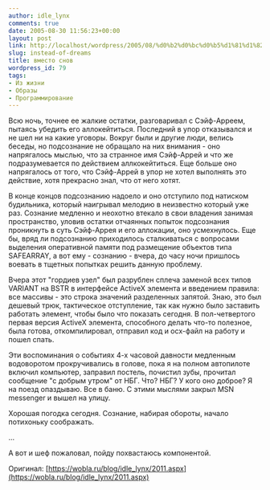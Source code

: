 ```yaml
---
author: idle_lynx
comments: true
date: 2005-08-30 11:56:23+00:00
layout: post
link: http://localhost/wordpress/2005/08/%d0%b2%d0%bc%d0%b5%d1%81%d1%82%d0%be-%d1%81%d0%bd%d0%be%d0%b2/
slug: instead-of-dreams
title: вместо снов
wordpress_id: 79
tags:
- Из жизни
- Образы
- Программирование
---
```


Всю ночь, точнее ее жалкие остатки, разговаривал с Сэйф-Арреем, пытаясь убедить его аллокейтиться. Последний в упор отказывался и не шел ни на какие уговоры. Вокруг были и другие люди, велись беседы, но подсознание не обращало на них внимания - оно напрягалось мыслью, что за странное имя Сэйф-Аррей и что же подразумевается по действием аллкокейтиться. Еще больше оно напрягалось от того, что Сэйф-Аррей в упор не хотел выполнять это действие, хотя прекрасно знал, что от него хотят.

В конце концов подсознанию надоело и оно отступило под натиском будильника, который наигрывал мелодию в неизвестно который уже раз. Сознание медленно и неохотно втекало в свои владения занимая пространство, уловив остатки отчаянных попыток подсознания проникнуть в суть Сэйф-Аррея и его аллокации, оно усмехнулось. Еще бы, вряд ли подсознанию приходилось сталкиваться с вопросами выделения оперативной памяти под размещение объектов типа SAFEARRAY, а вот ему - сознанию - вчера, до часу ночи пришлось воевать в тщетных попытках решить данную проблему.

Вчера этот "гордиев узел" был разрублен сплеча заменой всех типов VARIANT на BSTR в интерфейсе ActiveX элемента и введением правила: все массивы - это строка значений разделенных запятой. Знаю, это был дешевый трюк, тактическое отступление, так как нужно было заставить работать элемент, чтобы было что показать сегодня. В пол-четвертого первая версия ActiveX элемента, способного делать что-то полезное, была готова, откомпилировал, отправил код и ocx-файл на работу и пошел спать.

Эти воспоминания о событиях 4-х часовой давности медленным водоворотом прокручивались в голове, пока я на полном автопилоте включил компьютер, заправил постель, почистил зубы, прочитал сообщение "с добрым утром" от НБГ. Что? НБГ? У кого оно доброе? Я на поезд опаздываю. Все в баню. С этими мыслями закрыл MSN messenger и вышел на улицу.

Хорошая погодка сегодня. Сознание, набирая обороты, начало потихоньку соображать.

...

А вот и шеф пожаловал, пойду похвастаюсь компонентой.

Оригинал: [https://wobla.ru/blog/idle_lynx/2011.aspx](https://wobla.ru/blog/idle_lynx/2011.aspx)
